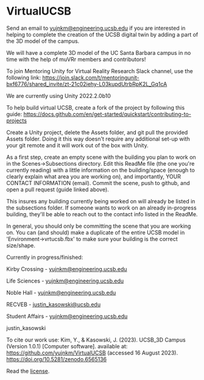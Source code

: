 # VirtualUCSB

Send an email to yujnkm@engineering.ucsb.edu if you are interested in helping to complete the creation of the UCSB digital twin by adding a part of the 3D model of the campus.

We will have a complete 3D model of the UC Santa Barbara campus in no time with the help of muVRr members and contributors!

To join Mentoring Unity for Virtual Reality Research Slack channel, use the following link: 
https://join.slack.com/t/mentoringunit-bxf6776/shared_invite/zt-21c02iehy-L03kupdUtrbRpK2L_Gq1cA

We are currently using Unity 2022.2.0b10

To help build virtual UCSB, create a fork of the project by following this guide: 
https://docs.github.com/en/get-started/quickstart/contributing-to-projects

Create a Unity project, delete the Assets folder, and git pull the provided Assets folder. Doing it this way doesn't require
any additional set-up with your git remote and it will work out of the box with Unity.

As a first step, create an empty scene with the building you plan to work on in the Scenes->Subsections directory. 
Edit this ReadMe file (the one you're currently reading) with a little information on the building/space (enough 
to clearly explain what area you are working on), and importantly, YOUR CONTACT INFORMATION (email).
Commit the scene, push to github, and open a pull request (guide linked above).

This insures any building currently being worked on will already be listed in the subsections folder. If someone wants
to work on an already in-progress building, they'll be able to reach out to the contact info listed in the ReadMe. 

In general, you should only be committing the scene that you are working on. You can (and should) make a
duplicate of the entire UCSB model in 'Environment->vrtucsb.fbx' to make sure your building is the correct size/shape. 

Currently in progress/finished:

Kirby Crossing - yujnkm@engineering.ucsb.edu

Life Sciences - yujnkm@engineering.ucsb.edu

Noble Hall - yujnkm@engineering.ucsb.edu

RECVEB - justin_kasowski@ucsb.edu

Student Affairs - yujnkm@engineering.ucsb.edu

justin_kasowski

To cite our work use:
Kim, Y., & Kasowski, J. (2023). UCSB_3D Campus (Version 1.0.1) [Computer software]. available at: https://github.com/yujnkm/VirtualUCSB (accessed 16 August 2023).
https://doi.org/10.5281/zenodo.6565136

Read the [license](LICENSE.md).
